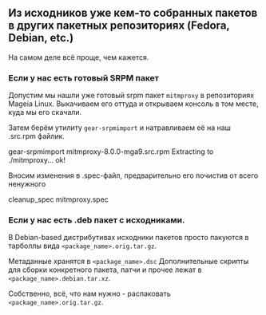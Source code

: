 ## Из исходников уже кем-то собранных пакетов в других пакетных репозиториях (Fedora, Debian, etc.)

На самом деле всё проще, чем кажется.

### Если у нас есть готовый SRPM пакет
Допустим мы нашли уже готовый srpm пакет `mitmproxy` в репозиториях Mageia Linux.
Выкачиваем его оттуда и открываем консоль в том месте, куда мы его скачали.

Затем берём утилиту `gear-srpmimport` и натравливаем её на наш .src.rpm файлик.

<div id="termynal" data-termynal  data-ty-typeDelay="40" data-ty-lineDelay="700">
    <span data-ty="input" data-ty-prompt="[~] $">gear-srpmimport mitmproxy-8.0.0-mga9.src.rpm</span>
    <span class="no-select" data-ty>Extracting to ./mitmproxy... ok!</span>
</div>

Вносим изменения в .spec-файл, предварительно его почистив от всего ненужного

<div id="termynal" data-termynal  data-ty-typeDelay="40" data-ty-lineDelay="700">
    <span data-ty="input" data-ty-prompt="[~] $">cleanup_spec mitmproxy.spec</span>
</div>


### Если у нас есть .deb пакет с исходниками.
В Debian-based дистрибутивах исходники пакетов просто пакуются в тарболлы вида `<package_name>.orig.tar.gz`.

Метаданные хранятся в `<package_name>.dsc`
Дополнительные скрипты для сборки конкретного пакета, патчи и прочее лежат в `<package_name>.debian.tar.xz`.

Собственно, всё, что нам нужно - распаковать `<package_name>.orig.tar.gz`.
